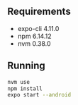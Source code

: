 ## Requirements

* expo-cli 4.11.0
* npm 6.14.12
* nvm 0.38.0

## Running

```sh
nvm use
npm install
expo start --android

```
